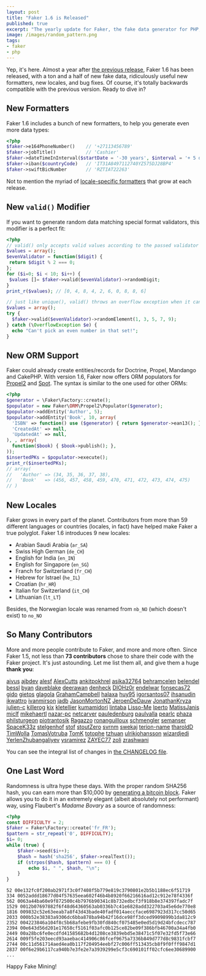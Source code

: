 ```yaml
---
layout: post
title: "Faker 1.6 is Released"
published: true
excerpt: "The yearly update for Faker, the fake data generator for PHP, just came out. More locales, with better quality content, and a few new formatters, are all good reasons to upgrade."
image: /images/random_pattern.png
tags:
- faker
- php
---
```


Yep, it's here. Almost a year after [the previous release](http://redotheweb.com/2015/05/29/faker-15-is-released.html), Faker 1.6 has been released, with a ton and a half of new fake data, ridiculously useful new formatters, new locales, and bug fixes. Of course, it's totally backwards compatible with the previous version. Ready to dive in?

## New Formatters

Faker 1.6 includes a bunch of new formatters, to help you generate even more data types:

```php
<?php
$faker->e164PhoneNumber()    // '+27113456789'
$faker->jobTitle()           // 'Cashier'
$faker->dateTimeInInterval($startDate = '-30 years', $interval = '+ 5 days', $timezone = date_default_timezone_get()) // DateTime('2003-03-15 02:00:49', 'Antartica/Vostok')
$faker->iban($countryCode)   // 'IT31A8497112740YZ575DJ28BP4'
$faker->swiftBicNumber       // 'RZTIAT22263'
```

Not to mention the myriad of [locale-specific formatters](https://github.com/fzaninotto/Faker#language-specific-formatters) that grow at each release.

## New `valid()` Modifier

If you want to generate random data matching special format validators, this modifier is a perfect fit:

```php
<?php
// valid() only accepts valid values according to the passed validator functions
$values = array();
$evenValidator = function($digit) {
 return $digit % 2 === 0;
};
for ($i=0; $i < 10; $i++) {
 $values []= $faker->valid($evenValidator)->randomDigit;
}
print_r($values); // [0, 4, 8, 4, 2, 6, 0, 8, 8, 6]

// just like unique(), valid() throws an overflow exception when it can't generate a valid value
$values = array();
try {
  $faker->valid($evenValidator)->randomElement(1, 3, 5, 7, 9);
} catch (\OverflowException $e) {
  echo "Can't pick an even number in that set!";
}
```

## New ORM Support

Faker could already create entities/records for Doctrine, Propel, Mandango and CakePHP. With version 1.6, Faker now offers ORM populators for [Propel2](http://propelorm.org/) and [Spot](http://phpdatamapper.com/). The syntax is similar to the one used for other ORMs:

```php
<?php
$generator = \Faker\Factory::create();
$populator = new Faker\ORM\Propel2\Populator($generator);
$populator->addEntity('Author', 5);
$populator->addEntity('Book', 10, array(
  'ISBN' => function() use ($generator) { return $generator->ean13(); }
  'CreatedAt' => null,
  'UpdatedAt' => null,
), , array(
  function($book) { $book->publish(); },
));
$insertedPKs = $populator->execute();
print_r($insertedPKs);
// array(
//   'Author' => (34, 35, 36, 37, 38),
//   'Book'   => (456, 457, 458, 459, 470, 471, 472, 473, 474, 475)
// )
```

## New Locales

Faker grows in every part of the planet. Contributors from more than 59 different languages or countries (locales, in fact) have helped make Faker a true polyglot. Faker 1.6 introduces 9 new locales:

* Arabian Saudi Arabia (`ar_SA`)
* Swiss High German (`de_CH`)
* English for India (`en_IN`)
* English for Singapore (`en_SG`)
* Franch for Switzerland (`fr_CH`)
* Hebrew for Istrael (`he_IL`)
* Croatian (`hr_HR`)
* Italian for Switzerland (`it_CH`)
* Lithuanian (`lt_LT`)

Besides, the Norwegian locale was renamed from `nb_NO` (which doesn't exist) to `no_NO`

## So Many Contributors

More and more people contribute to Faker, and more and more often. Since Faker 1.5, not less than **73 contributors** chose to share their code with the Faker project. It's just astounding. Let me list them all, and give them a huge **thank you**:

[aivus](https://github.com/aivus) [ajbdev](https://github.com/ajbdev) [alesf](https://github.com/alesf) [AlexCutts](https://github.com/AlexCutts) [ankitpokhrel](https://github.com/ankitpokhrel) [asika32764](https://github.com/asika32764) [behramcelen](https://github.com/behramcelen) [belendel](https://github.com/belendel) [bessl](https://github.com/bessl) [byan](https://github.com/byan) [daveblake](https://github.com/daveblake) [deerawan](https://github.com/deerawan) [denheck](https://github.com/denheck) [DIOHz0r](https://github.com/DIOHz0r) [endelwar](https://github.com/endelwar) [fonsecas72](https://github.com/fonsecas72) [gido](https://github.com/gido) [gietos](https://github.com/gietos) [glagola](https://github.com/glagola) [GrahamCampbell](https://github.com/GrahamCampbell) [halaxa](https://github.com/halaxa) [huy95](https://github.com/huy95) [igorsantos07](https://github.com/igorsantos07) [ihsanudin](https://github.com/ihsanudin) [ikwattro](https://github.com/ikwattro) [ivanmirson](https://github.com/ivanmirson) [jadb](https://github.com/jadb) [JasonMortonNZ](https://github.com/JasonMortonNZ) [JeroenDeDauw](https://github.com/JeroenDeDauw) [JonathanKryza](https://github.com/JonathanKryza) [julien-c](https://github.com/julien-c) [killerog](https://github.com/killerog) [kix](https://github.com/kix) [kletellier](https://github.com/kletellier) [kumamidori](https://github.com/kumamidori) [lintaba](https://github.com/lintaba) [Lisso-Me](https://github.com/Lisso-Me) [lperto](https://github.com/lperto) [MatissJanis](https://github.com/MatissJanis) [miclf](https://github.com/miclf) [mikehaertl](https://github.com/mikehaertl) [nazar-pc](https://github.com/nazar-pc) [netcarver](https://github.com/netcarver) [pauledenburg](https://github.com/pauledenburg) [paulvalla](https://github.com/paulvalla) [pearlc](https://github.com/pearlc) [phaza](https://github.com/phaza) [philsturgeon](https://github.com/philsturgeon) [piotrantosik](https://github.com/piotrantosik) [Ragazzo](https://github.com/Ragazzo) [ronanguilloux](https://github.com/ronanguilloux) [schmengler](https://github.com/schmengler) [semanser](https://github.com/semanser) [SpaceK33z](https://github.com/SpaceK33z) [stelgenhof](https://github.com/stelgenhof) [stof](https://github.com/stof) [stoutZero](https://github.com/stoutZero) [svrnm](https://github.com/svrnm) [swekaj](https://github.com/swekaj) [terion-name](https://github.com/terion-name) [tharoldD](https://github.com/tharoldD) [TimWolla](https://github.com/TimWolla) [TomasVotruba](https://github.com/TomasVotruba) [TomK](https://github.com/TomK) [totophe](https://github.com/totophe) [tzhuan](https://github.com/tzhuan) [ulrikjohansson](https://github.com/ulrikjohansson) [wizardjedi](https://github.com/wizardjedi) [YerlenZhubangaliyev](https://github.com/YerlenZhubangaliyev) [ysramirez](https://github.com/ysramirez) [ZAYEC77](https://github.com/ZAYEC77) [zoli](https://github.com/zoli) [zrashwani](https://github.com/zrashwani)

You can see the integral list of changes in [the CHANGELOG file](https://github.com/fzaninotto/Faker/blob/master/CHANGELOG.md).

## One Last Word

Randomness is ultra hype these days. With the proper random SHA256 hash, you can earn more than $10,000 by [generating a bitcoin block](http://marmelab.com/blog/2016/04/28/blockchain-for-web-developers-the-theory.html). Faker allows you to do it in an extremely elegant (albeit absolutely not performant) way, using Flaubert's *Madame Bovary* as a source of randomness:

```php
<?php
const DIFFICULTY = 2;
$faker = Faker\Factory::create('fr_FR');
$pattern = str_repeat('0', DIFFICULTY);
$i= 0;
while (true) {
    $faker->seed($i++);
    $hash = hash('sha256', $faker->realText());
    if (strpos($hash, $pattern) === 0) {
        echo $i, " ", $hash, "\n";
    }
}
```

```
52 00e132fc0f200ab2971f3c0f7408f5b779e819c3790801e2b5b1188ec6f51719
334 0052addd18677d04f57635eea602f46b4b8920f66216616ad12c912e78f4336f
562 0063a44ba60e9f872500c4b7976b90341c8b732edbcf3f918b8e374397fadc7f
1529 0012b07697882f6f48d64360563ab0336b7c41e6828add322703a45e6de770e8
1816 009832c52e63eeab7a8f43d43bade40fadf014aeccface6987923d317cc50d65
2033 000b52e38383a9306dc6bba878ba94b42f16dce98ff3dced9909899b1da812c9
2352 004223846a104f8c5b68afebe9fb30fd840cf075485e0ed5d19d24bfcdecc787
2394 00e643d56d201e17658cf5161f03afc0b125ce82be09f386bfb46700a34a4fb0
2449 00a28bc6fe0ecdfd41585682b4d1208ce3839ebd5e38471c5f07e32fd5f73e66
2614 009f5fe203eecd93aaebac414906c86fcef9675a7336b849d777d8c9831fcbf7
2744 00c11d561714aed4ea0b117f204954eebf27c006ff513435cb8f9f0fff9847d1
2837 00f6e29b6117ca940b7e3fe2e7a3939299e5cf3c690101ff02cfc6ee30689900
...
```

Happy Fake Mining!
